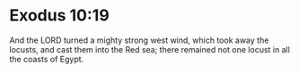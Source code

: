 # Exodus 10:19

And the LORD turned a mighty strong west wind, which took away the locusts, and cast them into the Red sea; there remained not one locust in all the coasts of Egypt.